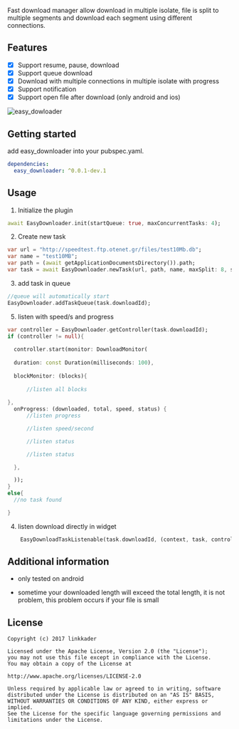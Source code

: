 
Fast download manager allow download in multiple isolate, file is split to multiple segments and download each segment using different connections.

## Features

- [x] Support resume, pause, download
- [x] Support queue download
- [x] Download with multiple connections in multiple isolate with progress
- [x] Support notification
- [x] Support open file after download (only android and ios)

![easy_dowloader](https://user-images.githubusercontent.com/59131542/197368097-398313ef-1d2c-40bd-84c3-dfc846dedc01.gif)

## Getting started

add easy_downloader into your pubspec.yaml.
```yaml
dependencies:
  easy_downloader: ^0.0.1-dev.1
```

## Usage

1. Initialize the plugin

```dart
await EasyDownloader.init(startQueue: true, maxConcurrentTasks: 4);
```

2. Create new task

```dart
var url = "http://speedtest.ftp.otenet.gr/files/test10Mb.db";
var name = "test10MB";
var path = (await getApplicationDocumentsDirectory()).path;
var task = await EasyDownloader.newTask(url, path, name, maxSplit: 8, showNotification: true);    
```

3. add task in queue

```dart
//queue will automatically start
EasyDownloader.addTaskQueue(task.downloadId);
```

5. listen with speed/s and progress

```dart
var controller = EasyDownloader.getController(task.downloadId);
if (controller != null){
  
  controller.start(monitor: DownloadMonitor(
  
  duration: const Duration(milliseconds: 100),
  
  blockMonitor: (blocks){
  
      //listen all blocks
  
},
  onProgress: (downloaded, total, speed, status) {
      //listen progress

      //listen speed/second

      //listen status

      //listen status

  },

  ));
}
else{
  //no task found

}    
```

4. listen download directly in widget

```dart
    EasyDownloadTaskListenable(task.downloadId, (context, task, controller) {});
```

## Additional information

- only tested on android

- sometime your downloaded length will exceed the total length, it is not problem, this problem occurs if your file is small

## License
    Copyright (c) 2017 linkkader

    Licensed under the Apache License, Version 2.0 (the "License");
    you may not use this file except in compliance with the License.
    You may obtain a copy of the License at

    http://www.apache.org/licenses/LICENSE-2.0

    Unless required by applicable law or agreed to in writing, software
    distributed under the License is distributed on an "AS IS" BASIS,
    WITHOUT WARRANTIES OR CONDITIONS OF ANY KIND, either express or implied.
    See the License for the specific language governing permissions and
    limitations under the License.

